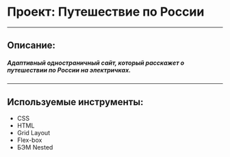 # Проект: Путешествие по России
***
## Описание:
##### _Адаптивный одностраничный сайт, который расскажет о путешествии по России на электричках._
***
## Используемые инструменты:
- CSS
- HTML
- Grid Layout
- Flex-box
- БЭМ Nested